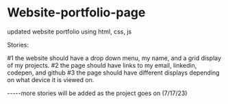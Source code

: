 # Website-portfolio-page
updated website portfolio using html, css, js

Stories:

#1 the website should have a drop down menu, my name, and a grid display of my projects.
#2 the page should have links to my email, linkedin, codepen, and github
#3 the page should have different displays depending on what device it is viewed on.

-----more stories will be added as the project goes on (7/17/23)

